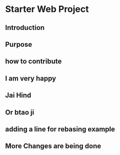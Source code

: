 # Starter Web Project
## Introduction
## Purpose
## how to contribute
## I am very happy
## Jai Hind
## Or btao ji
## adding a line for rebasing example
## More Changes are being done

